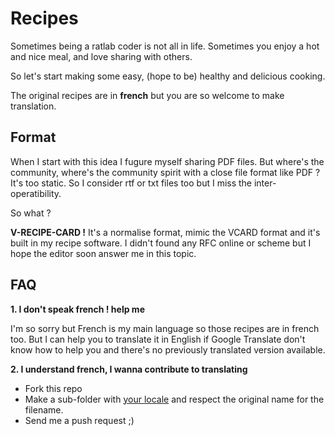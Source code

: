 # Recipes

Sometimes being a ratlab coder is not all in life. Sometimes you enjoy a hot and nice meal, and love sharing with others.

So let's start making some easy, (hope to be) healthy and delicious cooking.

The original recipes are in **french** but you are so welcome to make translation.

## Format

When I start with this idea I fugure myself sharing PDF files. But where's the community, where's the community spirit with a close file format like PDF ? It's too static. So I consider rtf or txt files too but I miss the inter-operatibility.

So what ?

**V-RECIPE-CARD !** It's a normalise format, mimic the VCARD format and it's built in my recipe software. I didn't found any RFC online or scheme but I hope the editor soon answer me in this topic.

## FAQ

**1. I don't speak french ! help me**

I'm so sorry but French is my main language so those recipes are in french too. But I can help you to translate it in English if Google Translate don't know how to help you and there's no previously translated version available.


**2. I understand french, I wanna contribute to translating**

- Fork this repo
- Make a sub-folder with [your locale](http://www.iana.org/assignments/language-subtag-registry) and respect the original name for the filename.
- Send me a push request ;)
